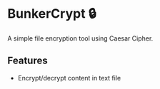 # BunkerCrypt 🔒
A simple file encryption tool using Caesar Cipher.

## Features
- Encrypt/decrypt content in text file